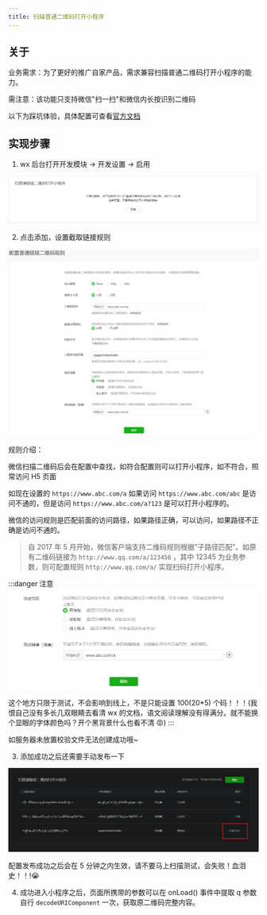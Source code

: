 ```yaml
---
title: 扫描普通二维码打开小程序
---
```


## 关于

业务需求：为了更好的推广自家产品，需求兼容扫描普通二维码打开小程序的能力。

需注意：该功能只支持微信"扫一扫"和微信内长按识别二维码

以下为踩坑体验，具体配置可查看[官方文档](https://developers.weixin.qq.com/miniprogram/introduction/qrcode.html#%E5%8A%9F%E8%83%BD%E4%BB%8B%E7%BB%8D)

## 实现步骤

1. wx 后台打开开发模块 -> 开发设置 -> 启用

![](./images/wx-link_open_applet/Snipaste_2020-09-27_13-07-18.png)

2. 点击添加，设置截取链接规则

![](./images/wx-link_open_applet/Snipaste_2020-09-27_13-10-04.png)

规则介绍：

微信扫描二维码后会在配置中查找，如符合配置则可以打开小程序，如不符合，照常访问 H5 页面

如现在设置的 `https://www.abc.com/a` 如果访问 `https://www.abc.com/abc` 是访问不通的，但是访问 `https://www.abc.com/a?123` 是可以打开小程序的。

微信的访问规则是匹配前面的访问路径，如果路径正确，可以访问，如果路径不正确是访问不通的。

> 自 2017 年 5 月开始，微信客户端支持二维码规则根据“子路径匹配”。如原有二维码链接为 `http://www.qq.com/a/123456` ，其中 12345 为业务参数，则可配置规则 `http://www.qq.com/a/` 实现扫码打开小程序。

:::danger 注意
<br />
![](./images/wx-link_open_applet/Snipaste_2020-09-27_13-28-46.png)

这个地方只限于测试，不会影响到线上，不是只能设置 100(20\*5) 个码！！！(我恨自己没有多长几双眼睛去看清 wx 的文档，语文阅读理解没有得满分。就不能换个显眼的字体颜色吗？开个黑背景什么也看不清 😡)
:::

如服务器未放置校验文件无法创建成功哦~

3. 添加成功之后还需要手动发布一下

![](./images/wx-link_open_applet/Snipaste_2020-09-27_13-40-47.png)

配置发布成功之后会在 5 分钟之内生效，请不要马上扫描测试，会失败！血泪史！！!😭

4. 成功进入小程序之后，页面所携带的参数可以在 onLoad() 事件中提取 q 参数自行 `decodeURIComponent` 一次，获取原二维码完整内容。

